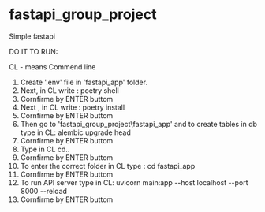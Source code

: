 # fastapi_group_project
 Simple fastapi 
 


DO IT TO RUN:

CL - means Commend line

1. Create '.env' file in 'fastapi_app' folder.
2. Next, in CL write : poetry shell
3. Cornfirme by ENTER buttom
4. Next , in CL write : poetry install
5. Cornfirme by ENTER buttom
6. Then go to 'fastapi_group_project\fastapi_app' and  to create tables in db type in CL: alembic upgrade head
7. Cornfirme by ENTER buttom
8. Type in CL cd..
9. Cornfirme by ENTER buttom
10. To enter the correct folder in CL type : cd fastapi_app
11. Cornfirme by ENTER buttom
12. To run API server type in CL: uvicorn main:app --host localhost --port 8000 --reload
13. Cornfirme by ENTER buttom
